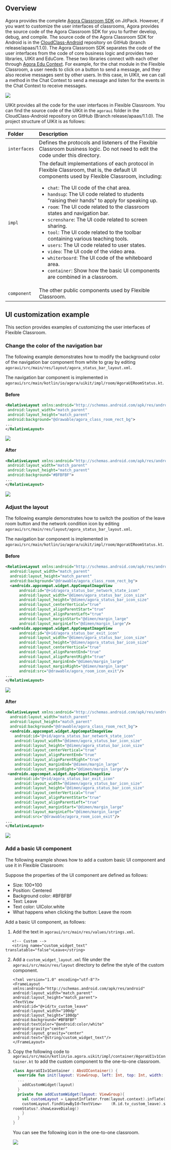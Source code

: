 ## Overview

Agora provides the complete [Agora Classroom SDK](https://jitpack.io/#AgoraIO-Community/CloudClass-Android) on JitPack. However, if you want to customize the user interfaces of classrooms, Agora provides the source code of the Agora Classroom SDK for you to further develop, debug, and compile. The source code of the Agora Classroom SDK for Android is in the [CloudClass-Android](https://github.com/AgoraIO-Community/CloudClass-Android) repository on GitHub (branch release/apaas/1.1.0). The Agora Classroom SDK separates the code of the user interfaces from the code of core business logic and provides two libraries, UIKit and EduCore. These two libraries connect with each other through [Agora Edu Context](./edu_context_api_ref_android_overview?platform=Android). For example, for the chat module in the  Flexible Classroom, a user needs to click on a button to send a message, and they also receive messages sent by other users. In this case, in UIKit, we can call a method in the Chat Context to send a message and listen for the events in the Chat Context to receive messages.

![](https://web-cdn.agora.io/docs-files/1619696813295)

UIKit provides all the code for the user interfaces in Flexible Classroom. You can find the source code of the UIKit in the `agoraui` folder in the CloudClass-Android repository on GitHub (Branch release/apaas/1.1.0). The project structure of UIKit is as follows:

| Folder | Description |
| :----------- | :----------------------------------------------------------- |
| `interfaces` | Defines the protocols and listeners of the  Flexible Classroom business logic. Do not need to edit the code under this directory. |
| `impl` | The default implementations of each protocol in Flexible Classroom, that is, the default UI components used by Flexible Classroom, including:<ul><li>`chat`: The UI code of the chat area.</li><li>`handsup`: The UI code related to students "raising their hands" to apply for speaking up.</li><li>`room`: The UI code related to the classroom states and navigation bar.</li><li>`screnshare`: The UI code related to screen sharing.</li><li>`tool`: The UI code related to the toolbar containing various teaching tools.</li><li>`users`: The UI code related to user states.</li><li>`video`: The UI code of the video area.</li><li>`whiterboard`: The UI code of the whiteboard area.</li><li>`container`: Show how the basic UI components are combined in a classroom.</ul> |
| `component` | The other public components used by Flexible Classroom. |

## UI customization example

This section provides examples of customizing the user interfaces of Flexible Classroom.

### Change the color of the navigation bar

The following example demonstrates how to modify the background color of the navigation bar component from white to gray by editing `agoraui/src/main/res/layout/agora_status_bar_layout.xml`.

<div class="alert info">The navigation bar component is implemented in <code>agoraui/src/main/kotlin/io/agora/uikit/impl/room/AgoraUIRoomStatus.kt</code>.</div>

#### Before

```xml
<RelativeLayout xmlns:android="http://schemas.android.com/apk/res/android"
 android:layout_width="match_parent"
 android:layout_height="match_parent"
 android:background="@drawable/agora_class_room_rect_bg">
...
</RelativeLayout>
```

![](https://web-cdn.agora.io/docs-files/1622431132516)

#### After

```xml
<RelativeLayout xmlns:android="http://schemas.android.com/apk/res/android"
 android:layout_width="match_parent"
 android:layout_height="match_parent"
 android:background="#BFBFBF">
...
</RelativeLayout>
```

![](https://web-cdn.agora.io/docs-files/1623327367108)

### Adjust the layout

The following example demonstrates how to switch the position of the leave room button and the network condition icon by editing `agoraui/src/main/res/layout/agora_status_bar_layout.xml`.

<div class="alert info">The navigation bar component is implemented in <code>agoraui/src/main/kotlin/io/agora/uikit/impl/room/AgoraUIRoomStatus.kt</code>.</div>

#### Before

```xml
<RelativeLayout xmlns:android="http://schemas.android.com/apk/res/android"
  android:layout_width="match_parent"
  android:layout_height="match_parent"
  android:background="@drawable/agora_class_room_rect_bg">
  <androidx.appcompat.widget.AppCompatImageView
      android:id="@+id/agora_status_bar_network_state_icon"
      android:layout_width="@dimen/agora_status_bar_icon_size"
      android:layout_height="@dimen/agora_status_bar_icon_size"
      android:layout_centerVertical="true"
      android:layout_alignParentStart="true"
      android:layout_alignParentLeft="true"
      android:layout_marginStart="@dimen/margin_large"
      android:layout_marginLeft="@dimen/margin_large"/>
  <androidx.appcompat.widget.AppCompatImageView
      android:id="@+id/agora_status_bar_exit_icon"
      android:layout_width="@dimen/agora_status_bar_icon_size"
      android:layout_height="@dimen/agora_status_bar_icon_size"
      android:layout_centerVertical="true"
      android:layout_alignParentEnd="true"
      android:layout_alignParentRight="true"
      android:layout_marginEnd="@dimen/margin_large"
      android:layout_marginRight="@dimen/margin_large"
      android:src="@drawable/agora_room_icon_exit"/>
...
</RelativeLayout>
```

![](https://web-cdn.agora.io/docs-files/1622431132516)

#### After

```xml
<RelativeLayout xmlns:android="http://schemas.android.com/apk/res/android"
  android:layout_width="match_parent"
  android:layout_height="match_parent"
  android:background="@drawable/agora_class_room_rect_bg">
  <androidx.appcompat.widget.AppCompatImageView
    android:id="@+id/agora_status_bar_network_state_icon"
    android:layout_width="@dimen/agora_status_bar_icon_size"
    android:layout_height="@dimen/agora_status_bar_icon_size"
    android:layout_centerVertical="true"
    android:layout_alignParentEnd="true"
    android:layout_alignParentRight="true"
    android:layout_marginEnd="@dimen/margin_large"
    android:layout_marginRight="@dimen/margin_large"/>
 <androidx.appcompat.widget.AppCompatImageView
    android:id="@+id/agora_status_bar_exit_icon"
    android:layout_width="@dimen/agora_status_bar_icon_size"
    android:layout_height="@dimen/agora_status_bar_icon_size"
    android:layout_centerVertical="true"
    android:layout_alignParentStart="true"
    android:layout_alignParentLeft="true"
    android:layout_marginStart="@dimen/margin_large"
    android:layout_marginLeft="@dimen/margin_large"
    android:src="@drawable/agora_room_icon_exit"/>
...
</RelativeLayout>
```

![](https://web-cdn.agora.io/docs-files/1623332519282)

### Add a basic UI component

The following example shows how to add a custom basic UI component and use it in Flexible Classroom:

Suppose the properties of the UI component are defined as follows:

- Size: 100*100
- Position: Centered
- Background color: #BFBFBF
- Text: Leave
- Text color: UIColor.white
- What happens when clicking the button: Leave the room

Add a basic UI component, as follows:

1. Add the text in `agoraui/src/main/res/values/strings.xml`.

```
   <!-- Custom -->
   <string name="custom_widget_text" translatable="false">Leave</string>
```

2. Add a `custom_widget_layout.xml` file under the `agoraui/src/main/res/layout` directory to define the style of the custom component.
   ```
   <?xml version="1.0" encoding="utf-8"?>
   <FrameLayout
   xmlns:android="http://schemas.android.com/apk/res/android"
   android:layout_width="match_parent"
   android:layout_height="match_parent">
   <TextView
   android:id="@+id/tv_custom_leave"
   android:layout_width="100dp"
   android:layout_height="100dp"
   android:background="#BFBFBF"
   android:textColor="@android:color/white"
   android:gravity="center"
   android:layout_gravity="center"
   android:text="@string/custom_widget_text"/>
   </FrameLayout>
   ```

3. Copy the following code to `agoraui/src/main/kotlin/io.agora.uikit/impl/container/AgoraUI1v1Container.kt` to add the custom component to the one-to-one classroom.

   ```kotlin
   class AgoraUI1v1Container : AbsUIContainer() {
     override fun init(layout: ViewGroup, left: Int, top: Int, width: Int, height: Int) {
     ...
       addCustomWidget(layout)
     }
     private fun addCustomWidget(layout: ViewGroup){
       val customLayout = LayoutInflater.from(layout.context).inflate(R.layout.custom_widget_layout, layout)
       customLayout.findViewById<TextView>    (R.id.tv_custom_leave).setOnClickListener {
   roomStatus?.showLeaveDialog()
       }
     }
   }
   ```

   You can see the following icon in the one-to-one classroom.

   ![](https://web-cdn.agora.io/docs-files/1623333238071)